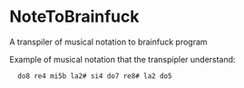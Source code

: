 # NoteToBrainfuck
A transpiler of musical notation to brainfuck program

Example of musical notation that the transpipler understand:

	  do8 re4 mi5b la2# si4 do7 re8# la2 do5
